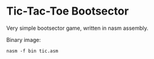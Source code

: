 # Tic-Tac-Toe Bootsector
Very simple bootsector game, written in nasm assembly.

Binary image:
```
nasm -f bin tic.asm
```
